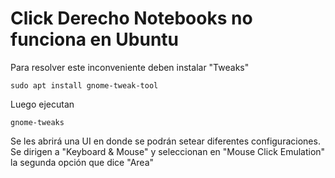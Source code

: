 # Click Derecho Notebooks no funciona en Ubuntu

Para resolver este inconveniente deben instalar "Tweaks"

```
sudo apt install gnome-tweak-tool
```

Luego ejecutan 
```
gnome-tweaks
```

Se les abrirá una UI en donde se podrán setear diferentes configuraciones. Se dirigen a "Keyboard & Mouse" y seleccionan en "Mouse Click Emulation" la segunda opción que dice "Area"